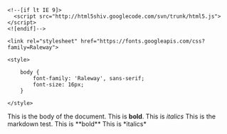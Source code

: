 <!DOCTYPE html>
<html>
  <head>
    <title>Font Test</title>

    <!--[if lt IE 9]>
      <script src="http://html5shiv.googlecode.com/svn/trunk/html5.js"></script>
    <![endif]-->

	<link rel="stylesheet" href="https://fonts.googleapis.com/css?family=Raleway">

	<style>

		body {
			font-family: 'Raleway', sans-serif;
			font-size: 16px;
		}

	</style>
  </head>

  <body>
    This is the body of the document. This is <b>bold</b>. This is <i>italics</i>
    This is the markdown test.	This is **bold** This is *italics*

  </body>
</html>
